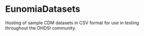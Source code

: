 # EunomiaDatasets
Hosting of sample CDM datasets in CSV format for use in testing throughout the OHDSI community.
